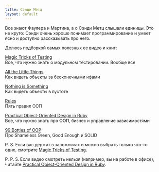 ```yaml
---
title: Сэнди Метц
layout: default
---
```


Все знают Фаулера и Мартина, а о Сэнди Метц слышали единицы. Это не круто: Сэнди очень хорошо понимает программирование и умеет ясно и доступно рассказывать про него.

Делюсь подборкой самых полезных ее видео и книг:

[Magic Tricks of Testing](https://www.youtube.com/watch?v=URSWYvyc42M)  
Все, что нужно знать о модульном тестировании. Вообще все

[All the Little Things](https://www.youtube.com/watch?v=8bZh5LMaSmE)  
Как видеть объекты за бесконечными ифами

[Nothing is Something](https://www.youtube.com/watch?v=OMPfEXIlTVE)  
Как видеть объекты в пустоте

[Rules](https://www.youtube.com/watch?v=npOGOmkxuio)  
Пять правил ООП

[Practical Object-Oriented Design in Ruby](https://www.amazon.com/gp/product/0321721330/ref=as_li_tl?ie=UTF8&camp=1789&creative=9325&creativeASIN=0321721330&linkCode=as2&tag=sandimetzcom-20&linkId=d5bd799fb895b56032932fc813dca07d)  
Все, что нужно знать про ООП, бизнес и управление зависимостями

[99 Bottles of OOP](https://sandimetz.dpdcart.com/)  
Про Shameless Green, Good Enough и SOLID

P. S. Если вас держат в заложниках и можно выбрать только что-то одно, смотрите [Magic Tricks of Testing](https://www.youtube.com/watch?v=URSWYvyc42M).

P. P. S. Если видео смотреть нельзя (например, вы на работе в офисе), читайте [Practical Object-Oriented Design in Ruby](https://www.amazon.com/gp/product/0321721330/ref=as_li_tl?ie=UTF8&camp=1789&creative=9325&creativeASIN=0321721330&linkCode=as2&tag=sandimetzcom-20&linkId=d5bd799fb895b56032932fc813dca07d).
